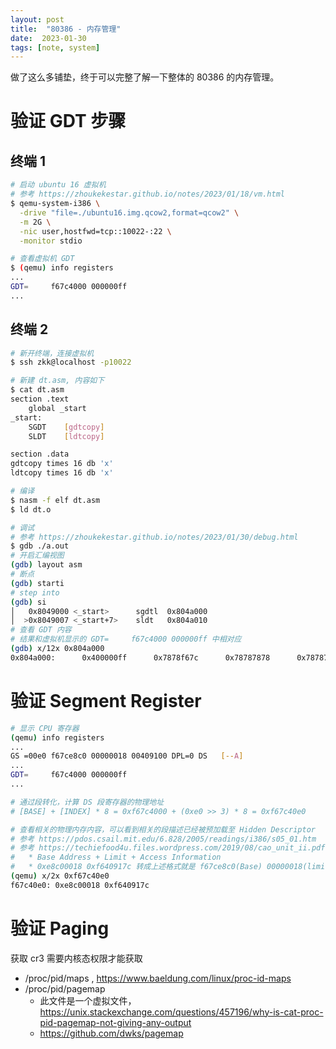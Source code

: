 ```yaml
---
layout: post
title:  "80386 - 内存管理"
date:  2023-01-30
tags: [note, system]
---
```


  做了这么多铺垫，终于可以完整了解一下整体的 80386 的内存管理。


# 验证 GDT 步骤

## 终端 1

```sh
# 启动 ubuntu 16 虚拟机
# 参考 https://zhoukekestar.github.io/notes/2023/01/18/vm.html
$ qemu-system-i386 \
  -drive "file=./ubuntu16.img.qcow2,format=qcow2" \
  -m 2G \
  -nic user,hostfwd=tcp::10022-:22 \
  -monitor stdio

# 查看虚拟机 GDT
$ (qemu) info registers
...
GDT=     f67c4000 000000ff
...

```

## 终端 2

```sh
# 新开终端，连接虚拟机
$ ssh zkk@localhost -p10022

# 新建 dt.asm, 内容如下
$ cat dt.asm
section	.text
	global _start
_start:
	SGDT	[gdtcopy]
	SLDT	[ldtcopy]

section	.data
gdtcopy times 16 db 'x'
ldtcopy times 16 db 'x'

# 编译
$ nasm -f elf dt.asm
$ ld dt.o

# 调试
# 参考 https://zhoukekestar.github.io/notes/2023/01/30/debug.html
$ gdb ./a.out
# 开启汇编视图
(gdb) layout asm
# 断点
(gdb) starti
# step into
(gdb) si
│   0x8049000 <_start>      sgdtl  0x804a000
│  >0x8049007 <_start+7>    sldt   0x804a010
# 查看 GDT 内容
# 结果和虚拟机显示的 GDT=     f67c4000 000000ff 中相对应
(gdb) x/12x 0x804a000
0x804a000:      0x400000ff      0x7878f67c      0x78787878      0x78787878
```

# 验证 Segment Register


```sh
# 显示 CPU 寄存器
(qemu) info registers
...
GS =00e0 f67ce8c0 00000018 00409100 DPL=0 DS   [--A]
...
GDT=     f67c4000 000000ff
...

# 通过段转化，计算 DS 段寄存器的物理地址
# [BASE] + [INDEX] * 8 = 0xf67c4000 + (0xe0 >> 3) * 8 = 0xf67c40e0

# 查看相关的物理内存内容，可以看到相关的段描述已经被预加载至 Hidden Descriptor
# 参考 https://pdos.csail.mit.edu/6.828/2005/readings/i386/s05_01.htm
# 参考 https://techiefood4u.files.wordpress.com/2019/08/cao_unit_ii.pdf 查看 Hidden Part of Segment Selector
#   * Base Address + Limit + Access Information
#   * 0xe8c00018 0xf640917c 转成上述格式就是 f67ce8c0(Base) 00000018(limit) 00409100(Access)
(qemu) x/2x 0xf67c40e0
f67c40e0: 0xe8c00018 0xf640917c

```

# 验证 Paging

  <!-- TODO -->
  获取 cr3 需要内核态权限才能获取

* /proc/pid/maps , https://www.baeldung.com/linux/proc-id-maps
* /proc/pid/pagemap
  * 此文件是一个虚拟文件，https://unix.stackexchange.com/questions/457196/why-is-cat-proc-pid-pagemap-not-giving-any-output
  * https://github.com/dwks/pagemap

<!--
* `Segment Descriptor`
  * GDT = [BASE] + [INDEX] * 8 = 0xf67c4000 + (0x7b >> 3) * 8 = 0xf67c4078
  * LDT = [BASE] + [INDEX] * 8 = 0x00 + (0x7b >> 3) * 8 = 0x78
* `OFFSET` = 0x804a000
* `LINER ADDRESS` = 0x78 + 0x804a000 = 0x804a078
* CR3 = 0x30c65d00
* DIR_ADR = ((0x30c65d00 >> 12) + (0x804a078 >> 22)).toString(16) -->


